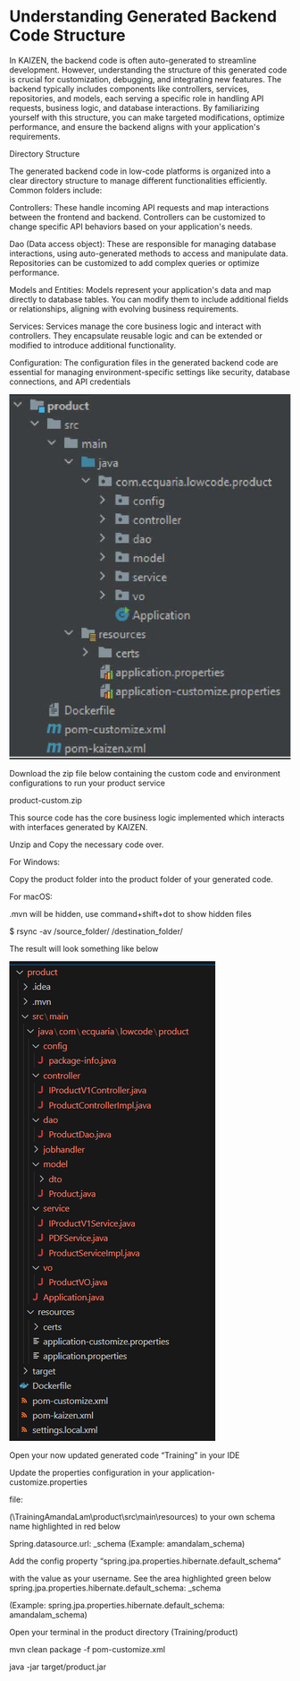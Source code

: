 # Understanding Generated Backend Code Structure

In KAIZEN, the backend code is often auto-generated to streamline development. However, understanding the structure of this generated code is crucial for customization, debugging, and integrating new features. The backend typically includes components like controllers, services, repositories, and models, each serving a specific role in handling API requests, business logic, and database interactions. By familiarizing yourself with this structure, you can make targeted modifications, optimize performance, and ensure the backend aligns with your application's requirements.



Directory Structure



The generated backend code in low-code platforms is organized into a clear directory structure to manage different functionalities efficiently. Common folders include:

Controllers: These handle incoming API requests and map interactions between the frontend and backend. Controllers can be customized to change specific API behaviors based on your application's needs.

Dao (Data access object): These are responsible for managing database interactions, using auto-generated methods to access and manipulate data. Repositories can be customized to add complex queries or optimize performance.

Models and Entities: Models represent your application's data and map directly to database tables. You can modify them to include additional fields or relationships, aligning with evolving business requirements.

Services: Services manage the core business logic and interact with controllers. They encapsulate reusable logic and can be extended or modified to introduce additional functionality.

Configuration: The configuration files in the generated backend code are essential for managing environment-specific settings like security, database connections, and API credentials





![Image Description](./images/image_144.png)













Download the zip file below containing the custom code and environment configurations to run your product service

product-custom.zip



This source code has the core business logic implemented which interacts with interfaces generated by KAIZEN.





Unzip and Copy the necessary code over.



For Windows:

Copy the product folder into the product folder of your generated code.

For macOS:

.mvn will be hidden, use command+shift+dot to show hidden files

$ rsync -av /source_folder/ /destination_folder/





The result will look something like below





![Image Description](./images/image_145.png)



Open your now updated generated code “Training<username>” in your IDE

Update the properties configuration in your application-customize.properties

file:

(\TrainingAmandaLam\product\src\main\resources) to your own schema name highlighted in red below

Spring.datasource.url: <username>_schema (Example: amandalam_schema)

Add the config property “spring.jpa.properties.hibernate.default_schema”

with the value as your username. See the area highlighted green below spring.jpa.properties.hibernate.default_schema: <username>_schema



(Example: spring.jpa.properties.hibernate.default_schema: amandalam_schema)









Open your terminal in the product directory (Training<username>/product)

mvn clean package -f pom-customize.xml





















java -jar target/product.jar








